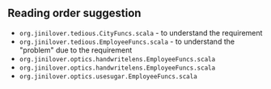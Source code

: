 ## Reading order suggestion
* `org.jinilover.tedious.CityFuncs.scala` - to understand the requirement
* `org.jinilover.tedious.EmployeeFuncs.scala` - to understand the "problem" due to the requirement
* `org.jinilover.optics.handwritelens.EmployeeFuncs.scala`
* `org.jinilover.optics.handwritelens.EmployeeFuncs.scala`
* `org.jinilover.optics.usesugar.EmployeeFuncs.scala`